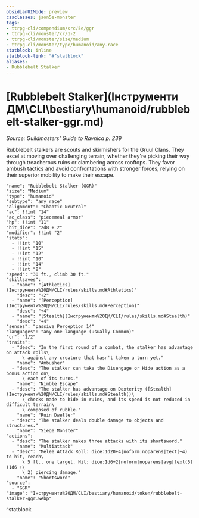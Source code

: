 ```yaml
---
obsidianUIMode: preview
cssclasses: json5e-monster
tags:
- ttrpg-cli/compendium/src/5e/ggr
- ttrpg-cli/monster/cr/1-2
- ttrpg-cli/monster/size/medium
- ttrpg-cli/monster/type/humanoid/any-race
statblock: inline
statblock-link: "#^statblock"
aliases:
- Rubblebelt Stalker
---
```

# [Rubblebelt Stalker](Інструменти ДМ\CLI\bestiary\humanoid/rubblebelt-stalker-ggr.md)
*Source: Guildmasters' Guide to Ravnica p. 239*  

Rubblebelt stalkers are scouts and skirmishers for the Gruul Clans. They excel at moving over challenging terrain, whether they're picking their way through treacherous ruins or clambering across rooftops. They favor ambush tactics and avoid confrontations with stronger forces, relying on their superior mobility to make their escape.

```statblock
"name": "Rubblebelt Stalker (GGR)"
"size": "Medium"
"type": "humanoid"
"subtype": "any race"
"alignment": "Chaotic Neutral"
"ac": !!int "14"
"ac_class": "piecemeal armor"
"hp": !!int "11"
"hit_dice": "2d8 + 2"
"modifier": !!int "2"
"stats":
  - !!int "10"
  - !!int "15"
  - !!int "12"
  - !!int "10"
  - !!int "14"
  - !!int "8"
"speed": "30 ft., climb 30 ft."
"skillsaves":
  - "name": "[Athletics](Інструменти%20ДМ/CLI/rules/skills.md#Athletics)"
    "desc": "+2"
  - "name": "[Perception](Інструменти%20ДМ/CLI/rules/skills.md#Perception)"
    "desc": "+4"
  - "name": "[Stealth](Інструменти%20ДМ/CLI/rules/skills.md#Stealth)"
    "desc": "+4"
"senses": "passive Perception 14"
"languages": "any one language (usually Common)"
"cr": "1/2"
"traits":
  - "desc": "In the first round of a combat, the stalker has advantage on attack rolls\
      \ against any creature that hasn't taken a turn yet."
    "name": "Ambusher"
  - "desc": "The stalker can take the Disengage or Hide action as a bonus action on\
      \ each of its turns."
    "name": "Nimble Escape"
  - "desc": "The stalker has advantage on Dexterity ([Stealth](Інструменти%20ДМ/CLI/rules/skills.md#Stealth))\
      \ checks made to hide in ruins, and its speed is not reduced in difficult terrain\
      \ composed of rubble."
    "name": "Ruin Dweller"
  - "desc": "The stalker deals double damage to objects and structures."
    "name": "Siege Monster"
"actions":
  - "desc": "The stalker makes three attacks with its shortsword."
    "name": "Multiattack"
  - "desc": "Melee Attack Roll: dice:1d20+4|noform|noparens|text(+4) to hit, reach\
      \ 5 ft., one target. Hit: dice:1d6+2|noform|noparens|avg|text(5) (1d6 +\
      \ 2) piercing damage."
    "name": "Shortsword"
"source":
  - "GGR"
"image": "Інструменти%20ДМ/CLI/bestiary/humanoid/token/rubblebelt-stalker-ggr.webp"
```
^statblock